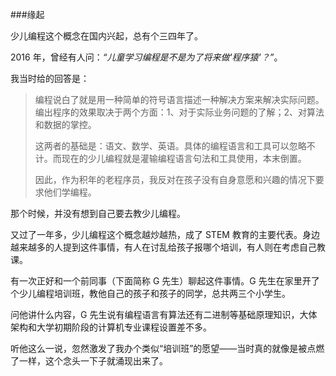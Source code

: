 ###缘起

少儿编程这个概念在国内兴起，总有个三四年了。

2016 年，曾经有人问：*“儿童学习编程是不是为了将来做'程序猿'？”*。

我当时给的回答是：

>编程说白了就是用一种简单的符号语言描述一种解决方案来解决实际问题。编出程序的效果取决于两个方面：1、对于实际业务问题的了解；2、对算法和数据的掌控。
> 
>这两者的基础是：语文、数学、英语。具体的编程语言和工具可以忽略不计。而现在的少儿编程就是灌输编程语言句法和工具使用，本末倒置。
>
>因此，作为积年的老程序员，我反对在孩子没有自身意愿和兴趣的情况下要求他们学编程。

那个时候，并没有想到自己要去教少儿编程。

又过了一年多，少儿编程这个概念越炒越热，成了 STEM 教育的主要代表。身边越来越多的人提到这件事情，有人在讨乱给孩子报哪个培训，有人则在考虑自己教课。

有一次正好和一个前同事（下面简称 G 先生）聊起这件事情。G 先生在家里开了个少儿编程培训班，教他自己的孩子和孩子的同学，总共两三个小学生。

问他讲什么内容，G 先生说有编程语言有算法还有二进制等基础原理知识，大体架构和大学初期阶段的计算机专业课程设置差不多。

听他这么一说，忽然激发了我办个类似“培训班”的愿望——当时真的就像是被点燃了一样，这个念头一下子就涌现出来了。
